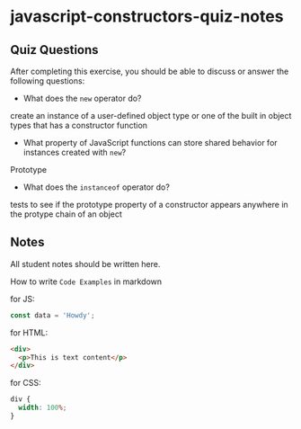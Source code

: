 # javascript-constructors-quiz-notes

## Quiz Questions

After completing this exercise, you should be able to discuss or answer the following questions:

- What does the `new` operator do?

create an instance of a user-defined object type or one of the built in object types that has a constructor function

- What property of JavaScript functions can store shared behavior for instances created with `new`?

Prototype

- What does the `instanceof` operator do?

tests to see if the prototype property of a constructor appears anywhere in the protype chain of an object

## Notes

All student notes should be written here.

How to write `Code Examples` in markdown

for JS:

```javascript
const data = 'Howdy';
```

for HTML:

```html
<div>
  <p>This is text content</p>
</div>
```

for CSS:

```css
div {
  width: 100%;
}
```
